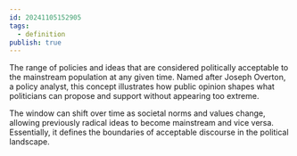 ```yaml
---
id: 20241105152905
tags:
  - definition
publish: true
---
```

The range of policies and ideas that are considered politically acceptable to the mainstream population at any given time. Named after Joseph Overton, a policy analyst, this concept illustrates how public opinion shapes what politicians can propose and support without appearing too extreme.

The window can shift over time as societal norms and values change, allowing previously radical ideas to become mainstream and vice versa. Essentially, it defines the boundaries of acceptable discourse in the political landscape.